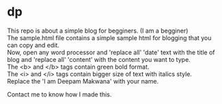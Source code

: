 # dp
This repo is about a simple blog for begginers. (I am a begginer)<br/>
The sample.html file contains a simple sample html for blogging that you can copy and edit.<br/>
Now, open any word processor and 'replace all' 'date' text with the title of blog and 'replace all' 'content' with the content you want to type.<br/>
The &lt;b&gt; and &lt;/b&gt; tags contain green bold format.<br/>
The &lt;i&gt; and &lt;/i&gt; tags contain bigger size of text with italics style.<br/>
Replace the 'I am Deepam Makwana' with your name.

Contact me to know how I made this.
